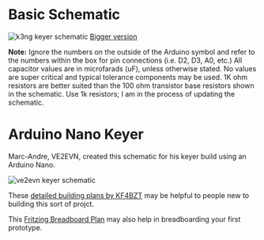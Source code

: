 # Basic Schematic

![k3ng keyer schematic](https://radioartisan.files.wordpress.com/2011/03/k3ng-keyer-schematic-2012052101.png)
[Bigger version](https://radioartisan.files.wordpress.com/2011/03/k3ng-keyer-schematic-2012052101.png)

**Note:** Ignore the numbers on the outside of the Arduino symbol and refer to the numbers within the box for pin connections (i.e. D2, D3, A0, etc.)  All capacitor values are in microfarads (uF), unless otherwise stated.  No values are super critical and typical tolerance components may be used.  1K ohm resistors are better suited than the 100 ohm transistor base resistors shown in the schematic.  Use 1k resistors; I am in the process of updating the schematic.

# Arduino Nano Keyer

Marc-Andre, VE2EVN, created this schematic for his keyer build using an Arduino Nano.

![ve2evn keyer schematic](https://cloud.githubusercontent.com/assets/3332720/26757687/60e1159c-488a-11e7-86ae-314ab5ba8791.png)

These [detailed building plans by KF4BZT](https://kf4bzt.wordpress.com/2015/08/06/arduino-cw-keyer-project/) may be helpful to people new to building this sort of projct.

This [Fritzing Breadboard Plan](http://fritzing.org/media/fritzing-repo/projects/k/k3ng-project/images/K3NG%20keyer_bb.png) may also help in breadboarding your first prototype.